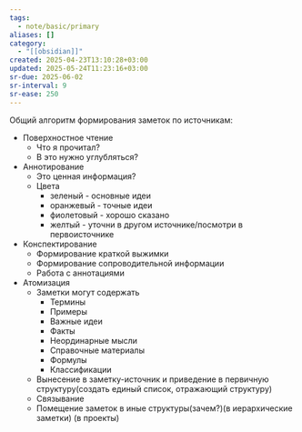 ```yaml
---
tags:
  - note/basic/primary
aliases: []
category:
  - "[[obsidian]]"
created: 2025-04-23T13:10:28+03:00
updated: 2025-05-24T11:23:16+03:00
sr-due: 2025-06-02
sr-interval: 9
sr-ease: 250
---
```


Общий алгоритм формирования заметок по источникам:
- Поверхностное чтение
	- Что я прочитал?
	- В это нужно углубляться?
- Аннотирование
	- Это ценная информация?
	- Цвета
		- зеленый - основные идеи
		- оранжевый - точные идеи
		- фиолетовый - хорошо сказано
		- желтый - уточни в другом источнике/посмотри в первоисточнике
- Конспектирование
	- Формирование краткой выжимки
	- Формирование сопроводительной информации
	- Работа с аннотациями
- Атомизация
	- Заметки могут содержать
		- Термины
		- Примеры
		- Важные идеи
		- Факты
		- Неординарные мысли
		- Справочные материалы
		- Формулы
		- Классификации
	- Вынесение в заметку-источник и приведение в первичную структуру(создать единый список, отражающий структуру)
	- Связывание
	- Помещение заметок в иные структуры(зачем?)(в иерархические заметки) (в проекты)
